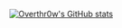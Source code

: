[![Overthr0w's GitHub stats](https://github-readme-stats.vercel.app/api?username=Overthr0w)](https://github.com/anuraghazra/github-readme-stats)
